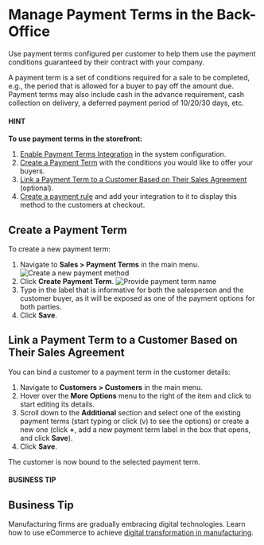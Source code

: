 <a id="user-guide-payment-payment-providers-overview-payment-term"></a>

# Manage Payment Terms in the Back-Office

Use payment terms configured per customer to help them use the payment conditions guaranteed by their contract with your company.

A payment term is a set of conditions required for a sale to be completed, e.g., the period that is allowed for a buyer to pay off the amount due. Payment terms may also include cash in the advance requirement, cash collection on delivery, a deferred payment period of 10/20/30 days, etc.

#### HINT
**To use payment terms in the storefront:**

1. [Enable Payment Terms Integration](../../system/integrations/payment-integration/payment-terms/index.md#sys-integrations-manage-integrations-payment-term) in the system configuration.
2. [Create a Payment Term]() with the conditions you would like to offer your buyers.
3. [Link a Payment Term to a Customer Based on Their Sales Agreement]() (optional).
4. [Create a payment rule](../../system/payment-rules/index.md#sys-payment-rules) and add your integration to it to display this method to the customers at checkout.

## Create a Payment Term

<!-- begin_payment_term -->

To create a new payment term:

1. Navigate to **Sales > Payment Terms** in the main menu.
   ![Create a new payment method](user/img/sales/payment_terms/payment_terms_list.png)
2. Click **Create Payment Term**.
   ![Provide payment term name](user/img/sales/payment_terms/PaymenttermsCreate.png)
3. Type in the label that is informative for both the salesperson and the customer buyer, as it will be exposed as one of the payment options for both parties.
4. Click **Save**.

<!-- finish_payment_term -->

## Link a Payment Term to a Customer Based on Their Sales Agreement

<!-- begin_link_payment_term -->

You can bind a customer to a payment term in the customer details:

1. Navigate to **Customers > Customers** in the main menu.
2. Hover over the <i class="fa fa-ellipsis-h fa-lg" aria-hidden="true"></i> **More Options** menu to the right of the item and click <i class="fa fa-edit fa-lg" aria-hidden="true"></i> to start editing its details.
3. Scroll down to the **Additional** section and select one of the existing payment terms (start typing or click (v) to see the options) or create a new one (click **+**, add a new payment term label in the box that opens, and click **Save**).
4. Click **Save**.

The customer is now bound to the selected payment term.

<!-- finish_link_payment_term -->

#### BUSINESS TIP
## Business Tip

Manufacturing firms are gradually embracing digital technologies. Learn how to use eCommerce to achieve <a href="https://oroinc.com/b2b-ecommerce/blog/digital-transformation-in-manufacturing/" target="_blank">digital transformation in manufacturing</a>.

<!-- fa-bars = fa-navicon -->
<!-- Ic Tiles is used as Set As Default in saved views, and as tiles in display layout options -->
<!-- IcPencil refers to Rename in Commerce and Inline Editing in CRM -->
<!-- Check mark in the square. -->
<!-- SortDesc is also used as drop-down arrow -->
<!-- A -->
<!-- B -->
<!-- C -->
<!-- D -->
<!-- E -->
<!-- F -->
<!-- G -->
<!-- H -->
<!-- I -->
<!-- L -->
<!-- M -->
<!-- P -->
<!-- R -->
<!-- S -->
<!-- T -->
<!-- U -->
<!-- Z -->
